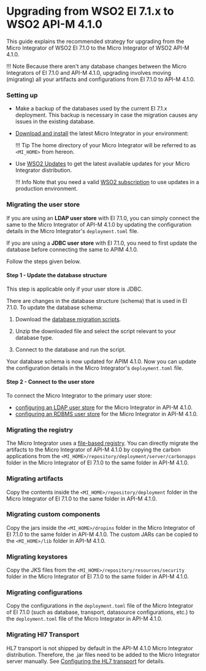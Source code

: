 # Upgrading from WSO2 EI 7.1.x to WSO2 API-M 4.1.0

This guide explains the recommended strategy for upgrading from the Micro Integrator of WSO2 EI 7.1.0 to the Micro Integrator of WSO2 API-M 4.1.0. 

!!! Note
	Because there aren't any database changes between the Micro Integrators of EI 7.1.0 and API-M 4.1.0, upgrading involves moving (migrating) all your artifacts and configurations from EI 7.1.0 to API-M 4.1.0.

### Setting up

-	Make a backup of the databases used by the current EI 7.1.x deployment. This backup is necessary in case the migration causes any issues in the existing database.
-	[Download and install]({{base_path}}/install-and-setup/install/installing-the-product/installing-mi) the latest Micro Integrator in your environment:

	!!! Tip
		The home directory of your Micro Integrator will be referred to as `<MI_HOME>` from hereon.

-	Use [WSO2 Updates](https://updates.docs.wso2.com/en/latest/updates/overview/) to get the latest available updates for your Micro Integrator distribution.

	!!! Info
		Note that you need a valid [WSO2 subscription](https://wso2.com/subscription) to use updates in a production environment.

### Migrating the user store

If you are using an **LDAP user store** with EI 7.1.0, you can simply connect the same to the Micro Integrator of API-M 4.1.0 by updating the configuration details in the Micro Integrator's `deployment.toml` file. 

If you are using a **JDBC user store** with EI 7.1.0, you need to first update the database before connecting the same to APIM 4.1.0.

Follow the steps given below.

#### Step 1 - Update the database structure

This step is applicable only if your user store is JDBC. 

There are changes in the database structure (schema) that is used in EI 7.1.0. To update the database schema:

1. Download the [database migration scripts]({{base_path}}/assets/attachments/migration/micro-integrator/migration-scripts-ei7.1.x_to_apim4.1.0.zip).

2. Unzip the downloaded file and select the script relevant to your database type.

3. Connect to the database and run the script.

Your database schema is now updated for APIM 4.1.0. Now you can update the configuration details in the Micro Integrator's `deployment.toml` file.

#### Step 2 - Connect to the user store

To connect the Micro Integrator to the primary user store:

-	[configuring an LDAP user store]({{base_path}}/install-and-setup/setup/mi-setup/user_stores/setting_up_a_userstore/#configuring-an-ldap-user-store) for the Micro Integrator in API-M 4.1.0.
-	[configuring an RDBMS user store]({{base_path}}/install-and-setup/setup/mi-setup/user_stores/setting_up_a_userstore/#configuring-an-rdbms-user-store) for the Micro Integrator in API-M 4.1.0.

### Migrating the registry

The Micro Integrator uses a [file-based registry]({{base_path}}/install-and-setup/setup/mi-setup/deployment/file_based_registry). You can directly migrate the artifacts to the Micro Integrator of API-M 4.1.0 by copying the carbon applications from the `<MI_HOME>/repository/deployment/server/carbonapps` folder in the Micro Integrator of EI 7.1.0 to the same folder in API-M 4.1.0. 

### Migrating artifacts

Copy the contents inside the `<MI_HOME>/repository/deployment` folder in the Micro Integrator of EI 7.1.0 to the same folder in API-M 4.1.0.

### Migrating custom components

Copy the jars inside the `<MI_HOME>/dropins` folder in the Micro Integrator of EI 7.1.0 to the same folder in API-M 4.1.0. The custom JARs can be copied to the `<MI_HOME>/lib` folder in API-M 4.1.0.

### Migrating keystores

Copy the JKS files from the `<MI_HOME>/repository/resources/security` folder in the Micro Integrator of EI 7.1.0 to the same folder in API-M 4.1.0.

### Migrating configurations

Copy the configurations in the `deployment.toml` file of the Micro Integrator of EI 7.1.0 (such as database, transport, datasource configurations, etc.) to the `deployment.toml` file of the Micro Integrator in API-M 4.1.0.

### Migrating Hl7 Transport

HL7 transport is not shipped by default in the API-M 4.1.0 Micro Integrator distribution. Therefore, the .jar files need to be added to the Micro Integrator server manually. See [Configuring the HL7 transport]({{base_path}}/install-and-setup/setup/mi-setup/transport_configurations/configuring-transports/#configuring-the-hl7-transport) for details.
